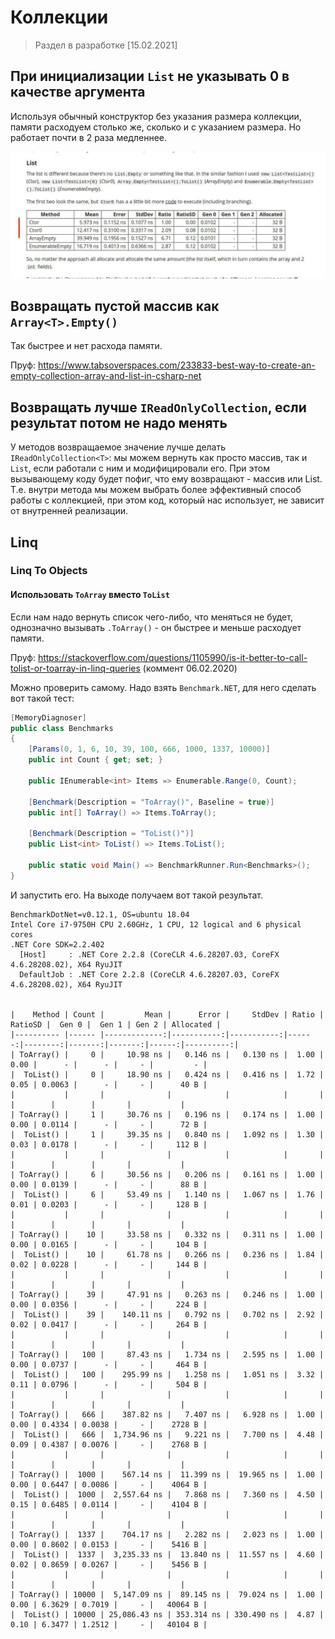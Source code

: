 # Коллекции

> Раздел в разработке [15.02.2021]

## При инициализации `List` не указывать 0 в качестве аргумента

Используя обычный конструктор без указания размера коллекции, памяти расходуем столько же, сколько и с указанием размера. Но работает почти в 2 раза медленнее.

![img](../images/collection_creation.jpg)

## Возвращать пустой массив как `Array<T>.Empty()`

Так быстрее и нет расхода памяти.

Пруф: https://www.tabsoverspaces.com/233833-best-way-to-create-an-empty-collection-array-and-list-in-csharp-net

## Возвращать лучше `IReadOnlyCollection`, если результат потом не надо менять

У методов возвращаемое значение лучше делать `IReadOnlyCollection<T>`: мы можем вернуть как просто массив, так и `List`, если работали с ним и модифицировали его. При этом вызывающему коду будет пофиг, что ему возвращают - массив или List. Т.е. внутри метода мы можем выбрать более эффективный способ работы с коллекцией, при этом код, который нас использует, не зависит от внутренней реализации. 

## Linq

### Linq To Objects

#### Использовать `ToArray` вместо `ToList`

Если нам надо вернуть список чего-либо, что меняться не будет, однозначно вызывать `.ToArray()` - он быстрее и меньше расходует памяти.

Пруф: https://stackoverflow.com/questions/1105990/is-it-better-to-call-tolist-or-toarray-in-linq-queries (коммент 06.02.2020)

Можно проверить самому. Надо взять `Benchmark.NET`, для него сделать вот такой тест:

```csharp
[MemoryDiagnoser]
public class Benchmarks
{
    [Params(0, 1, 6, 10, 39, 100, 666, 1000, 1337, 10000)]
    public int Count { get; set; }

    public IEnumerable<int> Items => Enumerable.Range(0, Count);

    [Benchmark(Description = "ToArray()", Baseline = true)]
    public int[] ToArray() => Items.ToArray();

    [Benchmark(Description = "ToList()")]
    public List<int> ToList() => Items.ToList();

    public static void Main() => BenchmarkRunner.Run<Benchmarks>();
}
```
И запустить его. На выходе получаем вот такой результат.

```
BenchmarkDotNet=v0.12.1, OS=ubuntu 18.04
Intel Core i7-9750H CPU 2.60GHz, 1 CPU, 12 logical and 6 physical cores
.NET Core SDK=2.2.402
  [Host]     : .NET Core 2.2.8 (CoreCLR 4.6.28207.03, CoreFX 4.6.28208.02), X64 RyuJIT
  DefaultJob : .NET Core 2.2.8 (CoreCLR 4.6.28207.03, CoreFX 4.6.28208.02), X64 RyuJIT


|    Method | Count |         Mean |      Error |     StdDev | Ratio | RatioSD |  Gen 0 |  Gen 1 | Gen 2 | Allocated |
|---------- |------ |-------------:|-----------:|-----------:|------:|--------:|-------:|-------:|------:|----------:|
| ToArray() |     0 |     10.98 ns |   0.146 ns |   0.130 ns |  1.00 |    0.00 |      - |      - |     - |         - |
|  ToList() |     0 |     18.90 ns |   0.424 ns |   0.416 ns |  1.72 |    0.05 | 0.0063 |      - |     - |      40 B |
|           |       |              |            |            |       |         |        |        |       |           |
| ToArray() |     1 |     30.76 ns |   0.196 ns |   0.174 ns |  1.00 |    0.00 | 0.0114 |      - |     - |      72 B |
|  ToList() |     1 |     39.35 ns |   0.840 ns |   1.092 ns |  1.30 |    0.03 | 0.0178 |      - |     - |     112 B |
|           |       |              |            |            |       |         |        |        |       |           |
| ToArray() |     6 |     30.56 ns |   0.206 ns |   0.161 ns |  1.00 |    0.00 | 0.0139 |      - |     - |      88 B |
|  ToList() |     6 |     53.49 ns |   1.140 ns |   1.067 ns |  1.76 |    0.01 | 0.0203 |      - |     - |     128 B |
|           |       |              |            |            |       |         |        |        |       |           |
| ToArray() |    10 |     33.58 ns |   0.332 ns |   0.311 ns |  1.00 |    0.00 | 0.0165 |      - |     - |     104 B |
|  ToList() |    10 |     61.78 ns |   0.266 ns |   0.236 ns |  1.84 |    0.02 | 0.0228 |      - |     - |     144 B |
|           |       |              |            |            |       |         |        |        |       |           |
| ToArray() |    39 |     47.91 ns |   0.263 ns |   0.246 ns |  1.00 |    0.00 | 0.0356 |      - |     - |     224 B |
|  ToList() |    39 |    140.11 ns |   0.792 ns |   0.702 ns |  2.92 |    0.02 | 0.0417 |      - |     - |     264 B |
|           |       |              |            |            |       |         |        |        |       |           |
| ToArray() |   100 |     87.43 ns |   1.734 ns |   2.595 ns |  1.00 |    0.00 | 0.0737 |      - |     - |     464 B |
|  ToList() |   100 |    295.99 ns |   1.258 ns |   1.051 ns |  3.32 |    0.11 | 0.0796 |      - |     - |     504 B |
|           |       |              |            |            |       |         |        |        |       |           |
| ToArray() |   666 |    387.82 ns |   7.407 ns |   6.928 ns |  1.00 |    0.00 | 0.4334 | 0.0038 |     - |    2728 B |
|  ToList() |   666 |  1,734.96 ns |   9.221 ns |   7.700 ns |  4.48 |    0.09 | 0.4387 | 0.0076 |     - |    2768 B |
|           |       |              |            |            |       |         |        |        |       |           |
| ToArray() |  1000 |    567.14 ns |  11.399 ns |  19.965 ns |  1.00 |    0.00 | 0.6447 | 0.0086 |     - |    4064 B |
|  ToList() |  1000 |  2,557.64 ns |   7.868 ns |   7.360 ns |  4.50 |    0.15 | 0.6485 | 0.0114 |     - |    4104 B |
|           |       |              |            |            |       |         |        |        |       |           |
| ToArray() |  1337 |    704.17 ns |   2.282 ns |   2.023 ns |  1.00 |    0.00 | 0.8602 | 0.0153 |     - |    5416 B |
|  ToList() |  1337 |  3,235.33 ns |  13.840 ns |  11.557 ns |  4.60 |    0.02 | 0.8659 | 0.0267 |     - |    5456 B |
|           |       |              |            |            |       |         |        |        |       |           |
| ToArray() | 10000 |  5,147.09 ns |  89.145 ns |  79.024 ns |  1.00 |    0.00 | 6.3629 | 0.7019 |     - |   40064 B |
|  ToList() | 10000 | 25,086.43 ns | 353.314 ns | 330.490 ns |  4.87 |    0.10 | 6.3477 | 1.2512 |     - |   40104 B |

```